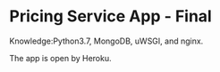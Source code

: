 # Pricing Service App - Final


Knowledge:Python3.7, MongoDB, uWSGI, and nginx.

The app is open by Heroku.
